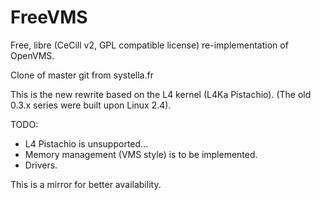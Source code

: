 # FreeVMS
Free, libre (CeCill v2, GPL compatible license) re-implementation of OpenVMS. 

Clone of master git from systella.fr

This is the new rewrite based on the L4 kernel (L4Ka Pistachio). (The old 0.3.x series were built upon Linux 2.4).

TODO:

- L4 Pistachio is unsupported...
- Memory management (VMS style) is to be implemented.
- Drivers.

This is a mirror for better availability.
